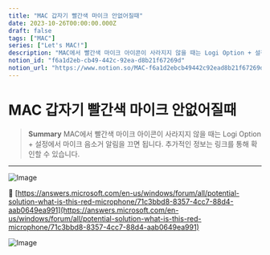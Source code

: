 ```yaml
---
title: "MAC 갑자기 빨간색 마이크 안없어질때"
date: 2023-10-26T00:00:00.000Z
draft: false
tags: ["MAC"]
series: ["Let's MAC!"]
description: "MAC에서 빨간색 마이크 아이콘이 사라지지 않을 때는 Logi Option + 설정에서 마이크 음소거 알림을 끄면 됩니다. 추가적인 정보는 링크를 통해 확인할 수 있습니다."
notion_id: "f6a1d2eb-cb49-442c-92ea-d8b21f67269d"
notion_url: "https://www.notion.so/MAC-f6a1d2ebcb49442c92ead8b21f67269d"
---
```


# MAC 갑자기 빨간색 마이크 안없어질때

> **Summary**
> MAC에서 빨간색 마이크 아이콘이 사라지지 않을 때는 Logi Option + 설정에서 마이크 음소거 알림을 끄면 됩니다. 추가적인 정보는 링크를 통해 확인할 수 있습니다.

---

![Image](https://prod-files-secure.s3.us-west-2.amazonaws.com/09ccd4d5-876c-4bba-bbdf-cc77a0a11257/611656b7-d23b-41be-8931-03a5c3d0a66d/Untitled.png?X-Amz-Algorithm=AWS4-HMAC-SHA256&X-Amz-Content-Sha256=UNSIGNED-PAYLOAD&X-Amz-Credential=ASIAZI2LB466RWF5MHC2%2F20250724%2Fus-west-2%2Fs3%2Faws4_request&X-Amz-Date=20250724T115906Z&X-Amz-Expires=3600&X-Amz-Security-Token=IQoJb3JpZ2luX2VjEAMaCXVzLXdlc3QtMiJIMEYCIQC266tAe8IaDfKalBF%2BiF1LXe%2FnF38P0vuTNePNnIUkKgIhAN8eseTcDCOlWAWKBHUFzl3YeCMBPiPw%2BC0l6msKN6oTKv8DCCwQABoMNjM3NDIzMTgzODA1IgwUoVuYBsIZ0PIaPkoq3AMiiFshjmPbpCg6MMaB6FuZi7uW2tc96YT0OOgJ%2FOri%2FvxGGk9G8Lw46cfYBXaltnbj7qJUm0ttOg13uUydMUazwm2Rlczxm7U%2Bj10chNNO3sf1vJBk9E8B2hGFvrF6aP2YWT6RR29h%2BgxXTDf7VYe80WiSM2worRQgMPmKrtsfjER99YUOomumvVV4zYyE26ncMXQx3E3e6Wlf1yMburwvt%2FbZ0SgPZhCi3eV678YSMBEnSZhD9xzEgDTQk2dl50z9pPFOT1CZ7Yt1FCNML6YrZd%2FqXJXo8E0Nb2CtoT63EhzK0%2FldCTowdCxDSl0vbz04%2FstTcRwXN02Zmgkp1QnkKSVJ%2Bkq2i8rxCOL3PmdqPC7PWZecq77HPB00LnG0Hqt7wS7awcdBCbLgPfsdU9huLLN7JE5rNxnHXogbbo%2FyC770llLU%2Fy4wbKghtYrZU9iVfArOiyiEgAhX13p5GsYA2tYuK5Q1xDKa0hgx%2FLiGEKG%2Bc53MVMgTPakgMJ%2FxwHHQDnhcA3qIqdcx9IH%2F%2BgPOskdp0oPcnqv%2FSb%2BiMVrtTPuAkRcxtQZ2HpFQlehCi46RrdJkMN5WDJ3DmrjgKSgRUgnzaZwghE4sImoZbR%2BS1KfyDeKkkF5t8UFdqjCXm4jEBjqkAd7brWjwI5NMqgxaTJEz48RZC4f6y9bkoMn%2FbzNRGbYN1F5OvaEvFfX%2BIY7Bu1SNLrCDjy%2FJekXPmZ3JR0GUzR3y6IDrz88dw7Nak1njUcJJyXpuFwwMmABLQXv0YToBPywAeGjRNt83gHgCvzc8Lu4V5rcdqZhY%2BnTX9owVb2P7sc1JMopoQFywa3tngLlVtR4Jh56k0a6Z3Sx7s3K0AzP2xAF4&X-Amz-Signature=294e33d8847302c8fc8640899989f4d29a82fcb60b2b5315a4f382367396515b&X-Amz-SignedHeaders=host&x-amz-checksum-mode=ENABLED&x-id=GetObject)

🔗 [https://answers.microsoft.com/en-us/windows/forum/all/potential-solution-what-is-this-red-microphone/71c3bbd8-8357-4cc7-88d4-aab0649ea991](https://answers.microsoft.com/en-us/windows/forum/all/potential-solution-what-is-this-red-microphone/71c3bbd8-8357-4cc7-88d4-aab0649ea991)

![Image](https://prod-files-secure.s3.us-west-2.amazonaws.com/09ccd4d5-876c-4bba-bbdf-cc77a0a11257/e6a16dcd-99c1-401f-b1f7-38881065f7ee/Untitled.png?X-Amz-Algorithm=AWS4-HMAC-SHA256&X-Amz-Content-Sha256=UNSIGNED-PAYLOAD&X-Amz-Credential=ASIAZI2LB466RWF5MHC2%2F20250724%2Fus-west-2%2Fs3%2Faws4_request&X-Amz-Date=20250724T115906Z&X-Amz-Expires=3600&X-Amz-Security-Token=IQoJb3JpZ2luX2VjEAMaCXVzLXdlc3QtMiJIMEYCIQC266tAe8IaDfKalBF%2BiF1LXe%2FnF38P0vuTNePNnIUkKgIhAN8eseTcDCOlWAWKBHUFzl3YeCMBPiPw%2BC0l6msKN6oTKv8DCCwQABoMNjM3NDIzMTgzODA1IgwUoVuYBsIZ0PIaPkoq3AMiiFshjmPbpCg6MMaB6FuZi7uW2tc96YT0OOgJ%2FOri%2FvxGGk9G8Lw46cfYBXaltnbj7qJUm0ttOg13uUydMUazwm2Rlczxm7U%2Bj10chNNO3sf1vJBk9E8B2hGFvrF6aP2YWT6RR29h%2BgxXTDf7VYe80WiSM2worRQgMPmKrtsfjER99YUOomumvVV4zYyE26ncMXQx3E3e6Wlf1yMburwvt%2FbZ0SgPZhCi3eV678YSMBEnSZhD9xzEgDTQk2dl50z9pPFOT1CZ7Yt1FCNML6YrZd%2FqXJXo8E0Nb2CtoT63EhzK0%2FldCTowdCxDSl0vbz04%2FstTcRwXN02Zmgkp1QnkKSVJ%2Bkq2i8rxCOL3PmdqPC7PWZecq77HPB00LnG0Hqt7wS7awcdBCbLgPfsdU9huLLN7JE5rNxnHXogbbo%2FyC770llLU%2Fy4wbKghtYrZU9iVfArOiyiEgAhX13p5GsYA2tYuK5Q1xDKa0hgx%2FLiGEKG%2Bc53MVMgTPakgMJ%2FxwHHQDnhcA3qIqdcx9IH%2F%2BgPOskdp0oPcnqv%2FSb%2BiMVrtTPuAkRcxtQZ2HpFQlehCi46RrdJkMN5WDJ3DmrjgKSgRUgnzaZwghE4sImoZbR%2BS1KfyDeKkkF5t8UFdqjCXm4jEBjqkAd7brWjwI5NMqgxaTJEz48RZC4f6y9bkoMn%2FbzNRGbYN1F5OvaEvFfX%2BIY7Bu1SNLrCDjy%2FJekXPmZ3JR0GUzR3y6IDrz88dw7Nak1njUcJJyXpuFwwMmABLQXv0YToBPywAeGjRNt83gHgCvzc8Lu4V5rcdqZhY%2BnTX9owVb2P7sc1JMopoQFywa3tngLlVtR4Jh56k0a6Z3Sx7s3K0AzP2xAF4&X-Amz-Signature=29fc8dbbec7cb53fc2ee1469ba4d1055f41fe2839294efd56582a75fdb4227a9&X-Amz-SignedHeaders=host&x-amz-checksum-mode=ENABLED&x-id=GetObject)

